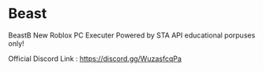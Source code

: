 # Beast
BeastB New Roblox PC Executer Powered by STA API
educational porpuses only!

Official Discord Link : https://discord.gg/WuzasfcqPa
